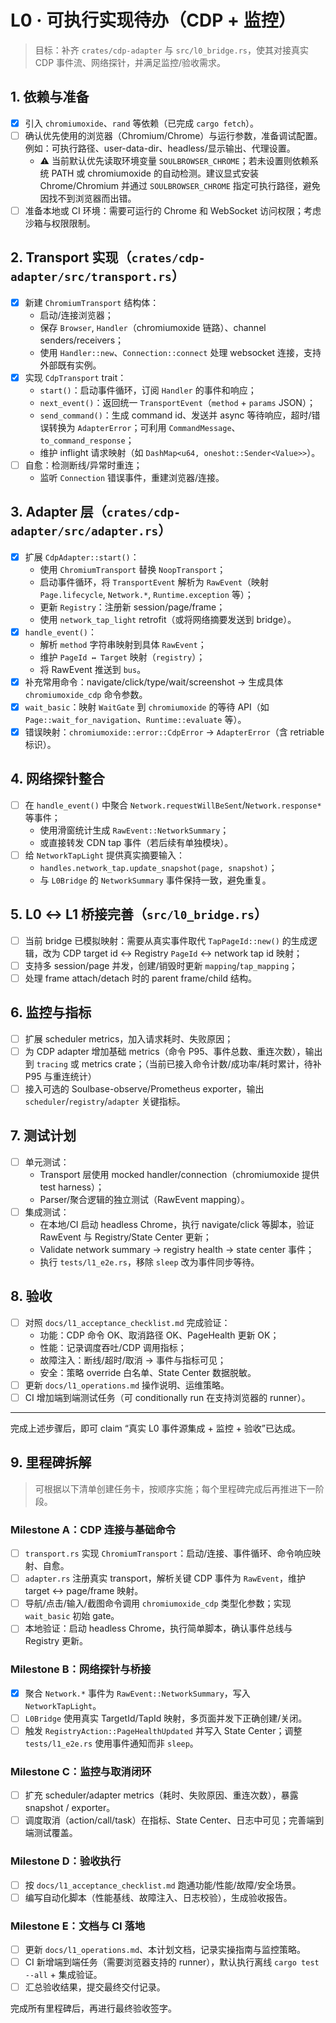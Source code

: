 # L0 · 可执行实现待办（CDP + 监控）

> 目标：补齐 `crates/cdp-adapter` 与 `src/l0_bridge.rs`，使其对接真实 CDP 事件流、网络探针，并满足监控/验收需求。

## 1. 依赖与准备
- [x] 引入 `chromiumoxide`、`rand` 等依赖（已完成 `cargo fetch`）。
- [ ] 确认优先使用的浏览器（Chromium/Chrome）与运行参数，准备调试配置。例如：可执行路径、user-data-dir、headless/显示输出、代理设置。
  - ⚠️ 当前默认优先读取环境变量 `SOULBROWSER_CHROME`；若未设置则依赖系统 PATH 或 chromiumoxide 的自动检测。建议显式安装 Chrome/Chromium 并通过 `SOULBROWSER_CHROME` 指定可执行路径，避免因找不到浏览器而出错。
- [ ] 准备本地或 CI 环境：需要可运行的 Chrome 和 WebSocket 访问权限；考虑沙箱与权限限制。

## 2. Transport 实现（`crates/cdp-adapter/src/transport.rs`）
- [x] 新建 `ChromiumTransport` 结构体：
  - 启动/连接浏览器；
  - 保存 `Browser`, `Handler`（chromiumoxide 链路）、channel senders/receivers；
  - 使用 `Handler::new`、`Connection::connect` 处理 websocket 连接，支持外部既有实例。
- [x] 实现 `CdpTransport` trait：
  - `start()`：启动事件循环，订阅 `Handler` 的事件和响应；
  - `next_event()`：返回统一 `TransportEvent`（`method` + `params` JSON）；
  - `send_command()`：生成 command id、发送并 async 等待响应，超时/错误转换为 `AdapterError`；可利用 `CommandMessage`、`to_command_response`；
  - 维护 inflight 请求映射（如 `DashMap<u64, oneshot::Sender<Value>>`）。
- [ ] 自愈：检测断线/异常时重连；
  - 监听 `Connection` 错误事件，重建浏览器/连接。

## 3. Adapter 层（`crates/cdp-adapter/src/adapter.rs`）
- [x] 扩展 `CdpAdapter::start()`：
  - 使用 `ChromiumTransport` 替换 `NoopTransport`；
  - 启动事件循环，将 `TransportEvent` 解析为 `RawEvent`（映射 `Page.lifecycle`, `Network.*`, `Runtime.exception` 等）；
  - 更新 `Registry`：注册新 session/page/frame；
  - 使用 `network_tap_light` retrofit（或将网络摘要发送到 bridge）。
- [x] `handle_event()`：
  - 解析 `method` 字符串映射到具体 `RawEvent`；
  - 维护 `PageId ↔ Target` 映射（`registry`）；
  - 将 RawEvent 推送到 `bus`。
- [x] 补充常用命令：navigate/click/type/wait/screenshot → 生成具体 `chromiumoxide_cdp` 命令参数。
- [x] `wait_basic`：映射 `WaitGate` 到 `chromiumoxide` 的等待 API（如 `Page::wait_for_navigation`、`Runtime::evaluate` 等）。
- [x] 错误映射：`chromiumoxide::error::CdpError` -> `AdapterError`（含 retriable 标识）。

## 4. 网络探针整合
- [ ] 在 `handle_event()` 中聚合 `Network.requestWillBeSent`/`Network.response*` 等事件；
  - 使用滑窗统计生成 `RawEvent::NetworkSummary`；
  - 或直接转发 CDN tap 事件（若后续有单独模块）。
- [ ] 给 `NetworkTapLight` 提供真实摘要输入：
  - `handles.network_tap.update_snapshot(page, snapshot)`；
  - 与 `L0Bridge` 的 `NetworkSummary` 事件保持一致，避免重复。

## 5. L0 ↔ L1 桥接完善（`src/l0_bridge.rs`）
- [ ] 当前 bridge 已模拟映射：需要从真实事件取代 `TapPageId::new()` 的生成逻辑，改为 CDP target id ↔ Registry `PageId` ↔ network tap id 映射；
- [ ] 支持多 session/page 并发，创建/销毁时更新 `mapping`/`tap_mapping`；
- [ ] 处理 frame attach/detach 时的 parent frame/child 结构。

## 6. 监控与指标
- [ ] 扩展 scheduler metrics，加入请求耗时、失败原因；
- [ ] 为 CDP adapter 增加基础 metrics（命令 P95、事件总数、重连次数），输出到 `tracing` 或 metrics crate；（当前已接入命令计数/成功率/耗时累计，待补 P95 与重连统计）
- [ ] 接入可选的 Soulbase-observe/Prometheus exporter，输出 `scheduler`/`registry`/`adapter` 关键指标。

## 7. 测试计划
- [ ] 单元测试：
  - Transport 层使用 mocked handler/connection（chromiumoxide 提供 test harness）；
  - Parser/聚合逻辑的独立测试（RawEvent mapping）。
- [ ] 集成测试：
  - 在本地/CI 启动 headless Chrome，执行 navigate/click 等脚本，验证 RawEvent 与 Registry/State Center 更新；
  - Validate network summary -> registry health -> state center 事件；
  - 执行 `tests/l1_e2e.rs`，移除 `sleep` 改为事件同步等待。

## 8. 验收
- [ ] 对照 `docs/l1_acceptance_checklist.md` 完成验证：
  - 功能：CDP 命令 OK、取消路径 OK、PageHealth 更新 OK；
  - 性能：记录调度吞吐/CDP 调用指标；
  - 故障注入：断线/超时/取消 -> 事件与指标可见；
  - 安全：策略 override 白名单、State Center 数据脱敏。
- [ ] 更新 `docs/l1_operations.md` 操作说明、运维策略。
- [ ] CI 增加端到端测试任务（可 conditionally run 在支持浏览器的 runner）。

---

完成上述步骤后，即可 claim “真实 L0 事件源集成 + 监控 + 验收”已达成。

## 9. 里程碑拆解

> 可根据以下清单创建任务卡，按顺序实施；每个里程碑完成后再推进下一阶段。

### Milestone A：CDP 连接与基础命令
- [ ] `transport.rs` 实现 `ChromiumTransport`：启动/连接、事件循环、命令响应映射、自愈。
- [ ] `adapter.rs` 注册真实 transport，解析关键 CDP 事件为 `RawEvent`，维护 target ↔ page/frame 映射。
- [ ] 导航/点击/输入/截图命令调用 `chromiumoxide_cdp` 类型化参数；实现 `wait_basic` 初始 gate。
- [ ] 本地验证：启动 headless Chrome，执行简单脚本，确认事件总线与 Registry 更新。

### Milestone B：网络探针与桥接
- [x] 聚合 `Network.*` 事件为 `RawEvent::NetworkSummary`，写入 `NetworkTapLight`。
- [ ] `L0Bridge` 使用真实 TargetId/TapId 映射，多页面并发下正确创建/关闭。
- [ ] 触发 `RegistryAction::PageHealthUpdated` 并写入 State Center；调整 `tests/l1_e2e.rs` 使用事件通知而非 `sleep`。

### Milestone C：监控与取消闭环
- [ ] 扩充 scheduler/adapter metrics（耗时、失败原因、重连次数），暴露 snapshot / exporter。
- [ ] 调度取消（action/call/task）在指标、State Center、日志中可见；完善端到端测试覆盖。

### Milestone D：验收执行
- [ ] 按 `docs/l1_acceptance_checklist.md` 跑通功能/性能/故障/安全场景。
- [ ] 编写自动化脚本（性能基线、故障注入、日志校验），生成验收报告。

### Milestone E：文档与 CI 落地
- [ ] 更新 `docs/l1_operations.md`、本计划文档，记录实操指南与监控策略。
- [ ] CI 新增端到端任务（需要浏览器支持的 runner），默认执行离线 `cargo test --all` + 集成验证。
- [ ] 汇总验收结果，提交最终交付记录。

完成所有里程碑后，再进行最终验收签字。

